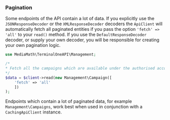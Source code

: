 ### Pagination <a name="pagination"></a>

Some endpoints of the API contain a lot of data. If you explicitly use the `JSONResponseDecoder` or the `XMLResponseDecoder` decoders the `ApiClient` will automatically fetch all paginated entities if you pass the option `'fetch' => 'all'` to your `read()` method. If you use the `DefaultResponseDecoder` decoder, or supply your own decoder, you will be responsible for creating your own pagination logic.

```php
use MediaMath\TerminalOneAPI\Management;

/*
* Fetch all the campaigns which are available under the authorised account 
*/
$data = $client->read(new Management\Campaign([
    'fetch' => 'all'
    ])
);
``` 

Endpoints which contain a lot of paginated data, for example `Management\Campaigns`, work best when used in conjunction with a `CachingApiClient` instance.